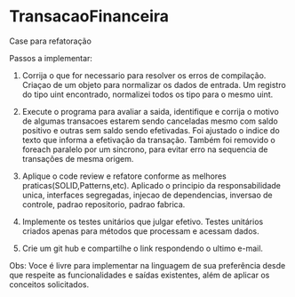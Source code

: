 # TransacaoFinanceira

Case para refatoração



Passos a implementar:



1. Corrija o que for necessario para resolver os erros de compilação.
   Criaçao de um objeto para normalizar os dados de entrada. Um registro do tipo uint encontrado, normalizei todos os tipo para o mesmo uint.
   
2. Execute o programa para avaliar a saida, identifique e corrija o motivo de algumas transacoes estarem sendo canceladas mesmo com saldo positivo e outras sem saldo sendo efetivadas.
   Foi ajustado o indice do texto que informa a efetivação da transação. Também foi removido o foreach paralelo por um sincrono, para evitar erro na sequencia de transações de mesma origem.
   
3. Aplique o code review e refatore conforme as melhores praticas(SOLID,Patterns,etc).
   Aplicado o principio da responsabilidade unica, interfaces segregadas, injecao de dependencias, inversao de controle, padrao repositorio, padrao fabrica.
   
4. Implemente os testes unitários que julgar efetivo.
    Testes unitários criados apenas para métodos que processam e acessam dados.
   
5. Crie um git hub e compartilhe o link respondendo o ultimo e-mail.

Obs: Voce é livre para implementar na linguagem de sua preferência desde que respeite as funcionalidades e saídas existentes, além de aplicar os conceitos solicitados.

